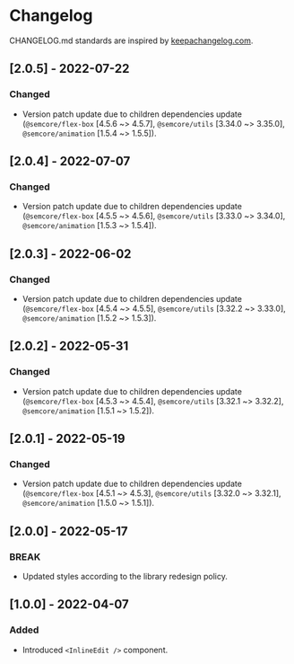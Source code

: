 # Changelog

CHANGELOG.md standards are inspired by [keepachangelog.com](https://keepachangelog.com/en/1.0.0/).

## [2.0.5] - 2022-07-22

### Changed

- Version patch update due to children dependencies update (`@semcore/flex-box` [4.5.6 ~> 4.5.7], `@semcore/utils` [3.34.0 ~> 3.35.0], `@semcore/animation` [1.5.4 ~> 1.5.5]).

## [2.0.4] - 2022-07-07

### Changed

- Version patch update due to children dependencies update (`@semcore/flex-box` [4.5.5 ~> 4.5.6], `@semcore/utils` [3.33.0 ~> 3.34.0], `@semcore/animation` [1.5.3 ~> 1.5.4]).

## [2.0.3] - 2022-06-02

### Changed

- Version patch update due to children dependencies update (`@semcore/flex-box` [4.5.4 ~> 4.5.5], `@semcore/utils` [3.32.2 ~> 3.33.0], `@semcore/animation` [1.5.2 ~> 1.5.3]).

## [2.0.2] - 2022-05-31

### Changed

- Version patch update due to children dependencies update (`@semcore/flex-box` [4.5.3 ~> 4.5.4], `@semcore/utils` [3.32.1 ~> 3.32.2], `@semcore/animation` [1.5.1 ~> 1.5.2]).

## [2.0.1] - 2022-05-19

### Changed

- Version patch update due to children dependencies update (`@semcore/flex-box` [4.5.1 ~> 4.5.3], `@semcore/utils` [3.32.0 ~> 3.32.1], `@semcore/animation` [1.5.0 ~> 1.5.1]).

## [2.0.0] - 2022-05-17

### BREAK

- Updated styles according to the library redesign policy.

## [1.0.0] - 2022-04-07

### Added

- Introduced `<InlineEdit />` component.
